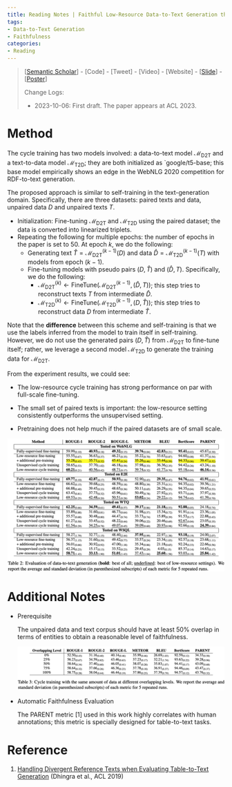 ```yaml
---
title: Reading Notes | Faithful Low-Resource Data-to-Text Generation through Cycle Training
tags: 
- Data-to-Text Generation
- Faithfulness
categories:
- Reading
---
```


> [[Semantic Scholar](https://www.semanticscholar.org/paper/Faithful-Low-Resource-Data-to-Text-Generation-Cycle-Wang-Collins/95e57961f7fb64e1059277b8e5578c74719d46b5)] - [Code] - [Tweet] - [Video] - [Website] - [[Slide](https://edillower.github.io/assets/pdf/ACL203-6min.pdf)] - [[Poster](https://edillower.github.io/assets/pdf/ACL2023-poster.pdf)]
>
> Change Logs:
>
> - 2023-10-06: First draft. The paper appears at ACL 2023. 

# Method

The cycle training has two models involved: a data-to-text model $\mathcal{M} _ \text{D2T}$ and a text-to-data model $\mathcal{M} _ \text{T2D}$; they are both initialized as `google/t5-base; this base model empirically shows an edge in the WebNLG 2020 competition for RDF-to-text generation.

The proposed approach is similar to self-training in the text-generation domain. Specifically, there are three datasets: paired texts and data, unpaired data $D$ and unpaired texts $T$.

- Initialization: Fine-tuning $\mathcal{M} _ \text{D2T}$ and $\mathcal{M} _ \text{T2D}$ using the paired dataset; the data is converted into linearized triplets.
- Repeating the following for multiple epochs: the number of epochs in the paper is set to 50. At epoch $k$, we do the following:
    - Generating text $\hat{T} =\mathcal{M} _ \text{D2T} ^ {(k-1)}(D)$ and data $\hat{D}=\mathcal{M} _ \text{T2D} ^ {(k-1)}(T)$ with models from epoch $(k-1)$.
    - Fine-tuning models with pseudo pairs $(D, \hat{T})$ and $(\hat{D}, T)$. Specifically, we do the following:
        -   $\mathcal{M} _ \text{D2T} ^{(k)} \leftarrow \mathrm{FineTune}(\mathcal{M} _ \text{D2T} ^{(k-1)}, (\hat{D}, T))$; this step tries to reconstruct texts $T$ from intermediate $\hat{D}$.
        -    $\mathcal{M} _ \text{T2D} ^{(k)} \leftarrow \mathrm{FineTune}(\mathcal{M} _ \text{T2D} ^{(k-1)}, (D, \hat{T}))$; this step tries to reconstruct data $D$ from intermediate $\hat{T}$.

Note that the **difference** between this scheme and self-training is that we use the labels inferred from the model to train itself in self-training. However, we do not use the generated pairs $(D, \hat{T})$ from $\mathcal{M} _ \text{D2T}$ to fine-tune itself; rather, we leverage a second model $\mathcal{M} _ \text{T2D}$ to generate the training data for $\mathcal{M} _ \text{D2T}$.

From the experiment results, we could see:

-   The low-resource cycle training has strong performance on par with full-scale fine-tuning.

-   The small set of paired texts is important: the low-resource setting consistently outperforms the unsupervised setting.
-   Pretraining does not help much if the paired datasets are of small scale.

![image-20231008142444838](https://raw.githubusercontent.com/guanqun-yang/remote-images/master/2023/10/upgit_20231008_1696789484.png)

# Additional Notes

-   Prerequisite

    The unpaired data and text corpus should have at least 50% overlap in terms of entities to obtain a reasonable level of faithfulness.

    ![image-20231008143427960](https://raw.githubusercontent.com/guanqun-yang/remote-images/master/2023/10/upgit_20231008_1696790068.png)

-   Automatic Faithfulness Evaluation

    The PARENT metric [1] used in this work highly correlates with human annotations; this metric is specially designed for table-to-text tasks.

# Reference

1.   [Handling Divergent Reference Texts when Evaluating Table-to-Text Generation](https://aclanthology.org/P19-1483) (Dhingra et al., ACL 2019)

